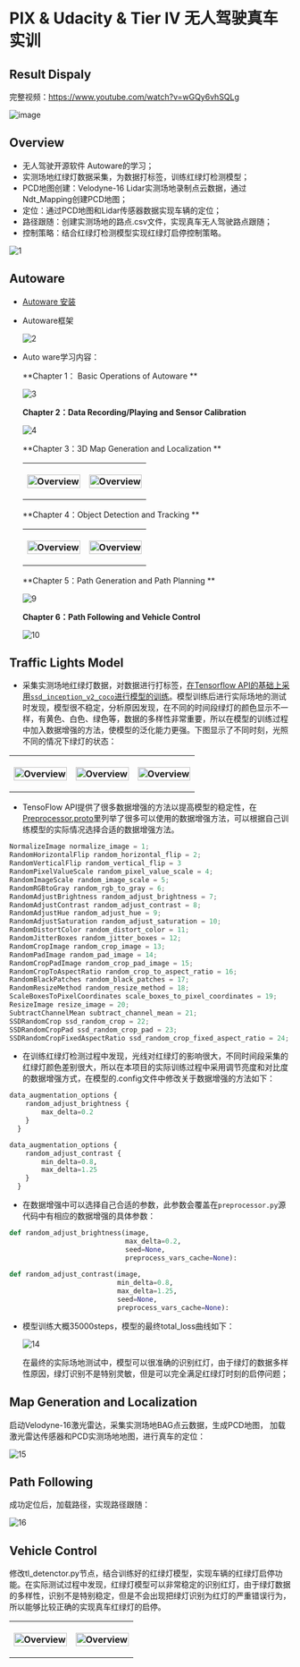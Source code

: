 

# PIX & Udacity & Tier IV 无人驾驶真车实训

## Result Dispaly

完整视频：<https://www.youtube.com/watch?v=wGQy6vhSQLg>

![image](https://github.com/lilyhappily/PIX-Udacity-Tier-IV-Self-Driving-Car-BootCamp/blob/master/assets/result%20dispaly.gif)

## Overview

* 无人驾驶开源软件 Autoware的学习；
* 实测场地红绿灯数据采集，为数据打标签，训练红绿灯检测模型；
* PCD地图创建：Velodyne-16 Lidar实测场地录制点云数据，通过Ndt_Mapping创建PCD地图；
* 定位：通过PCD地图和Lidar传感器数据实现车辆的定位；
* 路径跟随：创建实测场地的路点.csv文件，实现真车无人驾驶路点跟随；
* 控制策略：结合红绿灯检测模型实现红绿灯启停控制策略。

![1](assets/1.png)

##  Autoware

- [Autoware 安装](https://github.com/lilyhappily/PIX-Udacity-Tier-IV-Self-Driving-Car-BootCamp/blob/master/PIX-Self-Driving-Engineering-Base-master/autoware_install.md)

- Autoware框架

  ![2](assets/2.png)

- Auto ware学习内容：

  **Chapter 1： Basic Operations of Autoware **

  ![3](assets/3-1562510282835.png)

  

  **Chapter 2：Data Recording/Playing and Sensor Calibration** 

  ![4](assets/4.png)

  

  **Chapter 3：3D Map Generation and Localization **

  <table style="width:100%">
    <tr>
      <th>
        <p align="center">
         <img src="./assets/5-1.png" alt="Overview" width="100%">
        </p>
      </th>
      <th>
        <p align="center">
         <img src="./assets/6-2.png" alt="Overview" width="100%">
        </p>
      </th>
    </tr>
    </table>

  

  **Chapter 4：Object Detection and Tracking **

  <table style="width:100%">
    <tr>
      <th>
        <p align="center">
         <img src="./assets/7.png" alt="Overview" width="100%">
        </p>
      </th>
      <th>
        <p align="center">
         <img src="./assets/8.png" alt="Overview" width="100%">
        </p>
      </th>
    </tr>
    </table>

  

  **Chapter 5：Path Generation and Path Planning **

  ![9](assets/9.png)

  

  **Chapter 6：Path Following and Vehicle Control**

  ![10](assets/10.png)

  

## Traffic Lights Model

- 采集实测场地红绿灯数据，对数据进行打标签，[在Tensorflow API的基础上采用`ssd_inception_v2_coco`进行模型的训练]()。模型训练后进行实际场地的测试时发现，模型很不稳定，分析原因发现，在不同的时间段绿灯的颜色显示不一样，有黄色、白色、绿色等，数据的多样性非常重要，所以在模型的训练过程中加入数据增强的方法，使模型的泛化能力更强。下图显示了不同时刻，光照不同的情况下绿灯的状态：

<table style="width:100%">
  <tr>
    <th>
      <p align="center">
       <img src="./assets/11.png" alt="Overview" width="100%">
      </p>
    </th>
    <th>
      <p align="center">
       <img src="./assets/12.png" alt="Overview" width="100%">
      </p>
    </th>
    <th>
      <p align="center">
       <img src="./assets/13.png" alt="Overview" width="100%">
      </p>
    </th>
  </tr>
  </table>

- TensoFlow API提供了很多数据增强的方法以提高模型的稳定性，在[Preprocessor.proto](https://github.com/tensorflow/models/blob/master/research/object_detection/protos/preprocessor.proto)里列举了很多可以使用的数据增强方法，可以根据自己训练模型的实际情况选择合适的数据增强方法。

```python
NormalizeImage normalize_image = 1;
RandomHorizontalFlip random_horizontal_flip = 2;      
RandomVerticalFlip random_vertical_flip = 3
RandomPixelValueScale random_pixel_value_scale = 4;
RandomImageScale random_image_scale = 5;
RandomRGBtoGray random_rgb_to_gray = 6;
RandomAdjustBrightness random_adjust_brightness = 7;
RandomAdjustContrast random_adjust_contrast = 8;
RandomAdjustHue random_adjust_hue = 9;
RandomAdjustSaturation random_adjust_saturation = 10;
RandomDistortColor random_distort_color = 11;
RandomJitterBoxes random_jitter_boxes = 12;
RandomCropImage random_crop_image = 13;
RandomPadImage random_pad_image = 14;
RandomCropPadImage random_crop_pad_image = 15;
RandomCropToAspectRatio random_crop_to_aspect_ratio = 16;
RandomBlackPatches random_black_patches = 17;
RandomResizeMethod random_resize_method = 18;
ScaleBoxesToPixelCoordinates scale_boxes_to_pixel_coordinates = 19;
ResizeImage resize_image = 20;
SubtractChannelMean subtract_channel_mean = 21;
SSDRandomCrop ssd_random_crop = 22;
SSDRandomCropPad ssd_random_crop_pad = 23;
SSDRandomCropFixedAspectRatio ssd_random_crop_fixed_aspect_ratio = 24;
```

- 在训练红绿灯检测过程中发现，光线对红绿灯的影响很大，不同时间段采集的红绿灯颜色差别很大，所以在本项目的实际训练过程中采用调节亮度和对比度的数据增强方式，在模型的.config文件中修改关于数据增强的方法如下：

```python
data_augmentation_options {
    random_adjust_brightness {
        max_delta=0.2
    }
  }

data_augmentation_options {
    random_adjust_contrast {
        min_delta=0.8,
        max_delta=1.25    
    }
  }
```

- 在数据增强中可以选择自己合适的参数，此参数会覆盖在`preprocessor.py`源代码中有相应的数据增强的具体参数：

```python
def random_adjust_brightness(image,
                             max_delta=0.2,
                             seed=None,
                             preprocess_vars_cache=None):
                             
def random_adjust_contrast(image,
                           min_delta=0.8,
                           max_delta=1.25,
                           seed=None,
                           preprocess_vars_cache=None):
```

- 模型训练大概35000steps，模型的最终total_loss曲线如下：

  ![14](assets/14.png)

  

  在最终的实际场地测试中，模型可以很准确的识别红灯，由于绿灯的数据多样性原因，绿灯识别不是特别灵敏，但是可以完全满足红绿灯时刻的启停问题；

## Map Generation and Localization

启动Velodyne-16激光雷达，采集实测场地BAG点云数据，生成PCD地图， 加载激光雷达传感器和PCD实测场地地图，进行真车的定位：

![15](assets/15.png)

## Path Following

成功定位后，加载路径，实现路径跟随：

![16](assets/16.png)

## Vehicle Control

修改tl_detenctor.py节点，结合训练好的红绿灯模型，实现车辆的红绿灯启停功能。在实际测试过程中发现，红绿灯模型可以非常稳定的识别红灯，由于绿灯数据的多样性，识别不是特别稳定，但是不会出现把绿灯识别为红灯的严重错误行为，所以能够比较正确的实现真车红绿灯的启停。

<table style="width:100%">
  <tr>
    <th>
      <p align="center">
       <img src="./assets/17-1.png" alt="Overview" width="100%">
      </p>
    </th>
    <th>
      <p align="center">
       <img src="./assets/18.png" alt="Overview" width="100%">
      </p>
    </th>
  </tr>
  </table>

